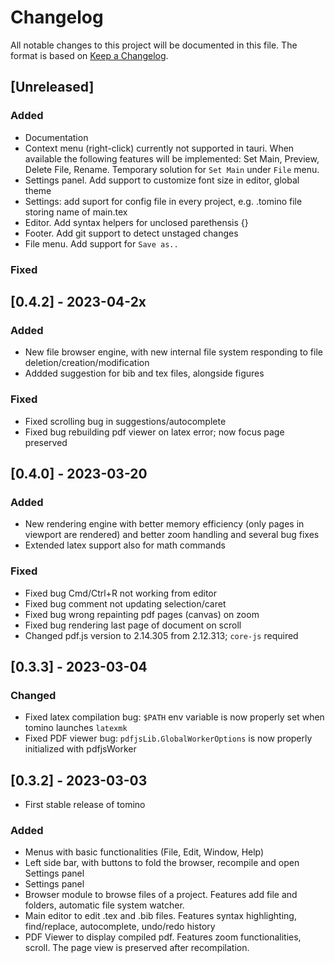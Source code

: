 # Changelog

All notable changes to this project will be documented in this file.
The format is based on [Keep a Changelog](https://keepachangelog.com/en/1.0.0/).

## [Unreleased]

### Added 

- Documentation
- Context menu (right-click) currently not supported in tauri. When available the following features will be implemented: Set Main, Preview, Delete File, Rename. Temporary solution for `Set Main` under `File` menu.
- Settings panel. Add support to customize font size in editor, global theme
- Settings: add suport for config file in every project, e.g. .tomino file storing name of main.tex
- Editor. Add syntax helpers for unclosed parethensis {}
- Footer. Add git support to detect unstaged changes
- File menu. Add support for `Save as..`

### Fixed

## [0.4.2] - 2023-04-2x

### Added

- New file browser engine, with new internal file system responding to file deletion/creation/modification
- Addded suggestion for bib and tex files, alongside figures

### Fixed

- Fixed scrolling bug in suggestions/autocomplete
- Fixed bug rebuilding pdf viewer on latex error; now focus page preserved


## [0.4.0] - 2023-03-20

### Added

- New rendering engine with better memory efficiency (only pages in viewport are rendered) and better zoom handling and several bug fixes
- Extended latex support also for math commands

### Fixed

- Fixed bug Cmd/Ctrl+R not working from editor
- Fixed bug comment not updating selection/caret
- Fixed bug wrong repainting pdf pages (canvas) on zoom
- Fixed bug rendering last page of document on scroll
- Changed pdf.js version to 2.14.305 from 2.12.313; `core-js` required

## [0.3.3] - 2023-03-04

### Changed

- Fixed latex compilation bug: `$PATH` env variable is now properly set when tomino launches `latexmk`
- Fixed PDF viewer bug: `pdfjsLib.GlobalWorkerOptions` is now properly initialized with pdfjsWorker

## [0.3.2] - 2023-03-03

- First stable release of tomino

### Added

- Menus with basic functionalities (File, Edit, Window, Help)
- Left side bar, with buttons to fold the browser, recompile and open Settings panel
- Settings panel
- Browser module to browse files of a project. Features add file and folders, automatic file system watcher.
- Main editor to edit .tex and .bib files. Features syntax highlighting, find/replace, autocomplete, undo/redo history
- PDF Viewer to display compiled pdf. Features zoom functionalities, scroll. The page view is preserved after recompilation.